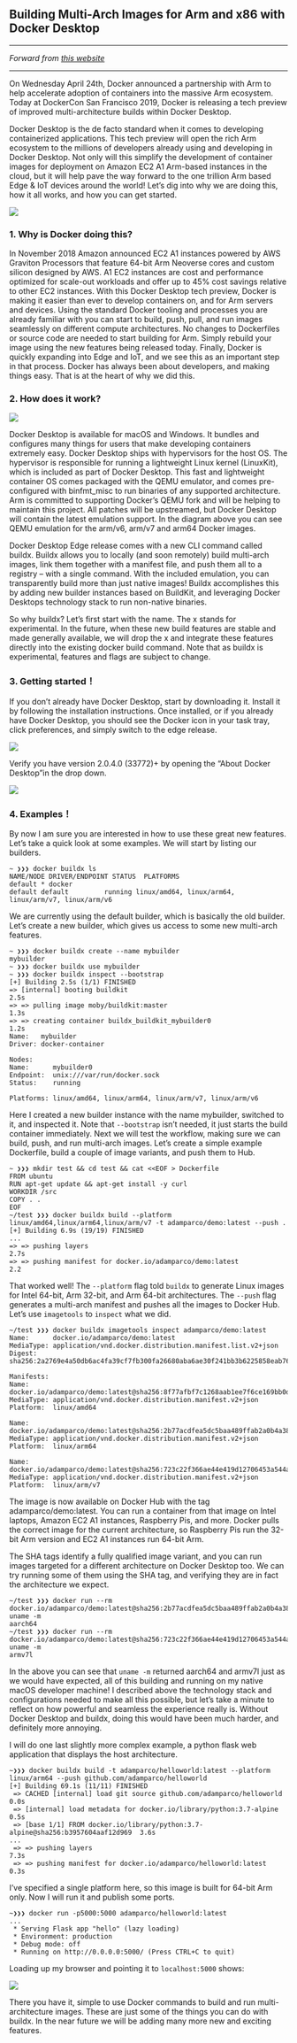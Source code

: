 ## Building Multi-Arch Images for Arm and x86 with Docker Desktop

------------

*Forward from [this website](https://engineering.docker.com/2019/04/multi-arch-images/)*

------------

On Wednesday April 24th, Docker announced a partnership with Arm to help accelerate adoption of containers into the massive Arm ecosystem. Today at DockerCon San Francisco 2019, Docker is releasing a tech preview of improved multi-architecture builds within Docker Desktop.

Docker Desktop is the de facto standard when it comes to developing containerized applications. This tech preview will open the rich Arm ecosystem to the millions of developers already using and developing in Docker Desktop. Not only will this simplify the development of container images for deployment on Amazon EC2 A1 Arm-based instances in the cloud, but it will help pave the way forward to the one trillion Arm based Edge & IoT devices around the world! Let’s dig into why we are doing this, how it all works, and how you can get started.

![](https://cdn.img.wenhairu.com/images/2019/10/04/8t0BR.png)

### 1. Why is Docker doing this?
In November 2018 Amazon announced EC2 A1 instances powered by AWS Graviton Processors that feature 64-bit Arm Neoverse cores and custom silicon designed by AWS. A1 EC2 instances are cost and performance optimized for scale-out workloads and offer up to 45% cost savings relative to other EC2 instances. With this Docker Desktop tech preview, Docker is making it easier than ever to develop containers on, and for Arm servers and devices. Using the standard Docker tooling and processes you are already familiar with you can start to build, push, pull, and run images seamlessly on different compute architectures. No changes to Dockerfiles or source code are needed to start building for Arm. Simply rebuild your image using the new features being released today. Finally, Docker is quickly expanding into Edge and IoT, and we see this as an important step in that process. Docker has always been about developers, and making things easy. That is at the heart of why we did this.

### 2. How does it work?

![](https://cdn.img.wenhairu.com/images/2019/10/04/8tSED.png)

Docker Desktop is available for macOS and Windows. It bundles and configures many things for users that make developing containers extremely easy. Docker Desktop ships with hypervisors for the host OS. The hypervisor is responsible for running a lightweight Linux kernel (LinuxKit), which is included as part of Docker Desktop. This fast and lightweight container OS comes packaged with the QEMU emulator, and comes pre-configured with binfmt_misc to run binaries of any supported architecture. Arm is committed to supporting Docker’s QEMU fork and will be helping to maintain this project. All patches will be upstreamed, but Docker Desktop will contain the latest emulation support. In the diagram above you can see QEMU emulation for the arm/v6, arm/v7 and arm64 Docker images.

Docker Desktop Edge release comes with a new CLI command called buildx. Buildx allows you to locally (and soon remotely) build multi-arch images, link them together with a manifest file, and push them all to a registry – with a single command.  With the included emulation, you can transparently build more than just native images! Buildx accomplishes this by adding new builder instances based on BuildKit, and leveraging Docker Desktops technology stack to run non-native binaries.

So why buildx? Let’s first start with the name. The x stands for experimental. In the future, when these new build features are stable and made generally available, we will drop the x and integrate these features directly into the existing docker build command. Note that as buildx is experimental, features and flags are subject to change.

### 3. Getting started！
If you don’t already have Docker Desktop, start by downloading it. Install it by following the installation instructions. Once installed, or if you already have Docker Desktop, you should see the Docker icon in your task tray, click preferences, and simply switch to the edge release.

![](https://cdn.img.wenhairu.com/images/2019/10/04/8tcct.png)

Verify you have version 2.0.4.0 (33772)+ by opening the “About Docker Desktop”in the drop down.

![](https://cdn.img.wenhairu.com/images/2019/10/04/8tg3S.png)

### 4. Examples！
By now I am sure you are interested in how to use these great new features. Let’s take a quick look at some examples. We will start by listing our builders.

    ~ ❯❯❯ docker buildx ls
	NAME/NODE DRIVER/ENDPOINT STATUS  PLATFORMS
	default * docker
	default default         running linux/amd64, linux/arm64, linux/arm/v7, linux/arm/v6
	
We are currently using the default builder, which is basically the old builder. Let’s create a new builder, which gives us access to some new multi-arch features.

	~ ❯❯❯ docker buildx create --name mybuilder
	mybuilder
	~ ❯❯❯ docker buildx use mybuilder
	~ ❯❯❯ docker buildx inspect --bootstrap
	[+] Building 2.5s (1/1) FINISHED
	=> [internal] booting buildkit                                                   2.5s
	=> => pulling image moby/buildkit:master                                         1.3s
	=> => creating container buildx_buildkit_mybuilder0                              1.2s
	Name:   mybuilder
	Driver: docker-container

	Nodes:
	Name:      mybuilder0
	Endpoint:  unix:///var/run/docker.sock
	Status:    running

	Platforms: linux/amd64, linux/arm64, linux/arm/v7, linux/arm/v6

Here I created a new builder instance with the name mybuilder, switched to it, and inspected it. Note that `--bootstrap` isn’t needed, it just starts the build container immediately. Next we will test the workflow, making sure we can build, push, and run multi-arch images. Let’s create a simple example Dockerfile, build a couple of image variants, and push them to Hub.

	~ ❯❯❯ mkdir test && cd test && cat <<EOF > Dockerfile
	FROM ubuntu
	RUN apt-get update && apt-get install -y curl
	WORKDIR /src
	COPY . .
	EOF
	~/test ❯❯❯ docker buildx build --platform linux/amd64,linux/arm64,linux/arm/v7 -t adamparco/demo:latest --push .
	[+] Building 6.9s (19/19) FINISHED
	...
	=> => pushing layers                                                             2.7s
	=> => pushing manifest for docker.io/adamparco/demo:latest                       2.2

That worked well! The `--platform` flag told `buildx` to generate Linux images for Intel 64-bit, Arm 32-bit, and Arm 64-bit architectures. The `--push` flag generates a multi-arch manifest and pushes all the images to Docker Hub. Let’s use `imagetools` to `inspect` what we did. 

	~/test ❯❯❯ docker buildx imagetools inspect adamparco/demo:latest
	Name:      docker.io/adamparco/demo:latest
	MediaType: application/vnd.docker.distribution.manifest.list.v2+json
	Digest:    sha256:2a2769e4a50db6ac4fa39cf7fb300fa26680aba6ae30f241bb3b6225858eab76

	Manifests:
	Name:      docker.io/adamparco/demo:latest@sha256:8f77afbf7c1268aab1ee7f6ce169bb0d96b86f585587d259583a10d5cd56edca
	MediaType: application/vnd.docker.distribution.manifest.v2+json
	Platform:  linux/amd64

	Name:      docker.io/adamparco/demo:latest@sha256:2b77acdfea5dc5baa489ffab2a0b4a387666d1d526490e31845eb64e3e73ed20
	MediaType: application/vnd.docker.distribution.manifest.v2+json
	Platform:  linux/arm64

	Name:      docker.io/adamparco/demo:latest@sha256:723c22f366ae44e419d12706453a544ae92711ae52f510e226f6467d8228d191
	MediaType: application/vnd.docker.distribution.manifest.v2+json
	Platform:  linux/arm/v7
	
The image is now available on Docker Hub with the tag adamparco/demo:latest. You can run a container from that image on Intel laptops, Amazon EC2 A1 instances, Raspberry Pis, and more. Docker pulls the correct image for the current architecture, so Raspberry Pis run the 32-bit Arm version and EC2 A1 instances run 64-bit Arm.

The SHA tags identify a fully qualified image variant, and you can run images targeted for a different architecture on Docker Desktop too. We can try running some of them using the SHA tag, and verifying they are in fact the architecture we expect.
	
	~/test ❯❯❯ docker run --rm docker.io/adamparco/demo:latest@sha256:2b77acdfea5dc5baa489ffab2a0b4a387666d1d526490e31845eb64e3e73ed20 uname -m
	aarch64
	~/test ❯❯❯ docker run --rm docker.io/adamparco/demo:latest@sha256:723c22f366ae44e419d12706453a544ae92711ae52f510e226f6467d8228d191 uname -m
	armv7l

In the above you can see that `uname -m` returned aarch64 and armv7l just as we would have expected, all of this building and running on my native macOS developer machine! I described above the technology stack and configurations needed to make all this possible, but let’s take a minute to reflect on how powerful and seamless the experience really is. Without Docker Desktop and buildx, doing this would have been much harder, and definitely more annoying.

I will do one last slightly more complex example, a python flask web application that displays the host architecture.

	~❯❯❯ docker buildx build -t adamparco/helloworld:latest --platform linux/arm64 --push github.com/adamparco/helloworld
	[+] Building 69.1s (11/11) FINISHED
	 => CACHED [internal] load git source github.com/adamparco/helloworld             0.0s
	 => [internal] load metadata for docker.io/library/python:3.7-alpine              0.5s
	 => [base 1/1] FROM docker.io/library/python:3.7-alpine@sha256:b3957604aaf12d969  3.6s
	...
	 => => pushing layers                                                             7.3s
	 => => pushing manifest for docker.io/adamparco/helloworld:latest                 0.3s

I’ve specified a single platform here, so this image is built for 64-bit Arm only. Now I will run it and publish some ports.

	~❯❯❯ docker run -p5000:5000 adamparco/helloworld:latest
	...
	 * Serving Flask app "hello" (lazy loading)
	 * Environment: production
	 * Debug mode: off
	 * Running on http://0.0.0.0:5000/ (Press CTRL+C to quit)
	 
Loading up my browser and pointing it to `localhost:5000` shows:

![](https://cdn.img.wenhairu.com/images/2019/10/04/8tPwC.png)

There you have it, simple to use Docker commands to build and run multi-architecture images. These are just some of the things you can do with buildx. In the near future we will be adding many more new and exciting features.

